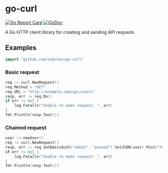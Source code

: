 # go-curl

[![Go Report Card](https://goreportcard.com/badge/github.com/subchen/go-curl)](https://goreportcard.com/report/github.com/subchen/go-curl)
[![GoDoc](https://godoc.org/github.com/subchen/go-curl?status.svg)](https://godoc.org/github.com/subchen/go-curl)

A Go HTTP client library for creating and sending API requests

## Examples

```go
import "github.com/subchen/go-curl"
```

### Basic request

```go
req := curl.NewRequest()
req.Method = "GET"
req.URL = "http://example.com/api/users"
resp, err := req.Do()
if err != nil {
	log.Fatalln("Unable to make request: ", err)
}
fmt.Println(resp.Text())
```

### Chained request

```go
user := newUser()
req := curl.NewRequest()
resp, err := req.SetBasicAuth("admin", "passwd").SetJSON(user).Post("http://example.com/api/users")
if err != nil {
	log.Fatalln("Unable to make request: ", err)
}
fmt.Println(resp.Text())
```
